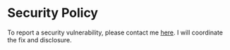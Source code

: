 # Security Policy

To report a security vulnerability, please contact me [here](https://mcabrera.dev). I will coordinate the fix and disclosure.
